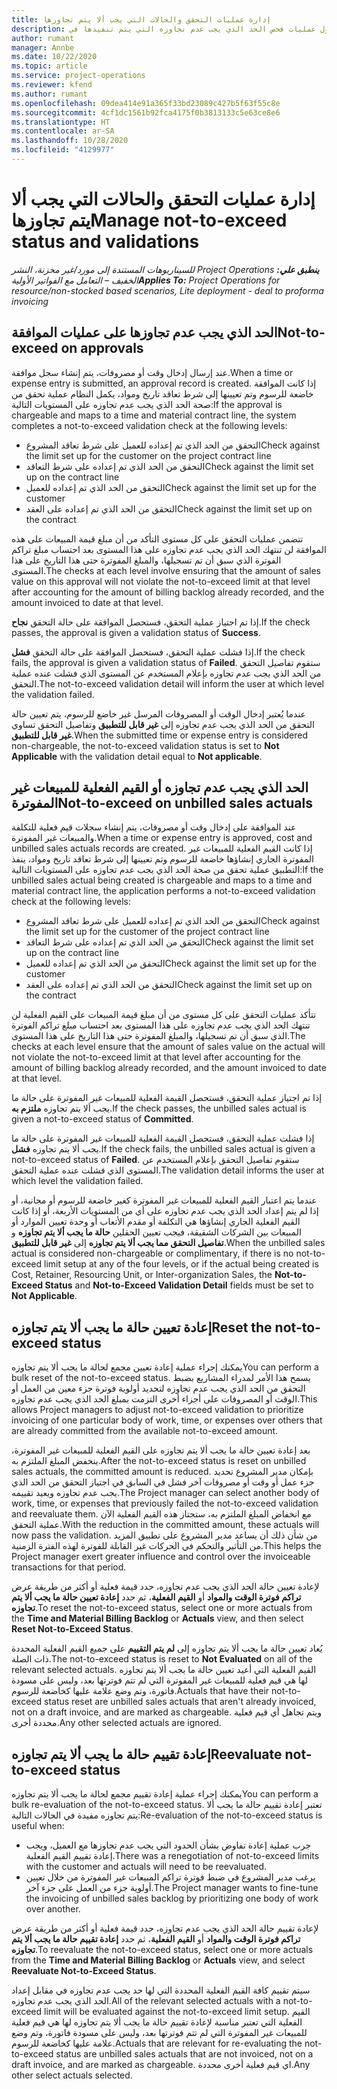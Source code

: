 ```yaml
---
title: إدارة عمليات التحقق والحالات التي يجب ألا يتم تجاوزها
description: يوفر هذا الموضوع معلومات حول عمليات فحص الحد الذي يجب عدم تجاوزه التي يتم تنفيذها في Project Operations.
author: rumant
manager: Annbe
ms.date: 10/22/2020
ms.topic: article
ms.service: project-operations
ms.reviewer: kfend
ms.author: rumant
ms.openlocfilehash: 09dea414e91a365f33bd23089c427b5f63f55c8e
ms.sourcegitcommit: 4cf1dc1561b92fca4175f0b3813133c5e63ce8e6
ms.translationtype: HT
ms.contentlocale: ar-SA
ms.lasthandoff: 10/28/2020
ms.locfileid: "4129977"
---
```

# <a name="manage-not-to-exceed-status-and-validations"></a><span data-ttu-id="6d3d2-103">إدارة عمليات التحقق والحالات التي يجب ألا يتم تجاوزها</span><span class="sxs-lookup"><span data-stu-id="6d3d2-103">Manage not-to-exceed status and validations</span></span> 

<span data-ttu-id="6d3d2-104">_**ينطبق علي:** ‏‫Project Operations للسيناريوهات المستندة إلى مورد/غير مخزنة‬، ‏‫النشر الخفيف – التعامل مع الفواتير الأولية‬_</span><span class="sxs-lookup"><span data-stu-id="6d3d2-104">_**Applies To:** Project Operations for resource/non-stocked based scenarios, Lite deployment - deal to proforma invoicing_</span></span>

## <a name="not-to-exceed-on-approvals"></a><span data-ttu-id="6d3d2-105">الحد الذي يجب عدم تجاوزها على عمليات الموافقة</span><span class="sxs-lookup"><span data-stu-id="6d3d2-105">Not-to-exceed on approvals</span></span>

<span data-ttu-id="6d3d2-106">عند إرسال إدخال وقت أو مصروفات، يتم إنشاء سجل موافقة.</span><span class="sxs-lookup"><span data-stu-id="6d3d2-106">When a time or expense entry is submitted, an approval record is created.</span></span> <span data-ttu-id="6d3d2-107">إذا كانت الموافقة خاضعة للرسوم وتم تعيينها إلى شرط تعاقد تاريخ ومواد، يكمل النظام عملية تحقق من صحة الحد الذي يجب عدم تجاوزه على المستويات التالية:</span><span class="sxs-lookup"><span data-stu-id="6d3d2-107">If the approval is chargeable and maps to a time and material contract line, the system completes a not-to-exceed validation check at the following levels:</span></span>

  - <span data-ttu-id="6d3d2-108">التحقق من الحد الذي تم إعداده للعميل على شرط تعاقد المشروع</span><span class="sxs-lookup"><span data-stu-id="6d3d2-108">Check against the limit set up for the customer on the project contract line</span></span>
  - <span data-ttu-id="6d3d2-109">التحقق من الحد الذي تم إعداده على شرط التعاقد</span><span class="sxs-lookup"><span data-stu-id="6d3d2-109">Check against the limit set up on the contract line</span></span>
  - <span data-ttu-id="6d3d2-110">التحقق من الحد الذي تم إعداده للعميل</span><span class="sxs-lookup"><span data-stu-id="6d3d2-110">Check against the limit set up for the customer</span></span>
  - <span data-ttu-id="6d3d2-111">التحقق من الحد الذي تم إعداده على العقد</span><span class="sxs-lookup"><span data-stu-id="6d3d2-111">Check against the limit set up on the contract</span></span>

<span data-ttu-id="6d3d2-112">تتضمن عمليات التحقق على كل مستوى التأكد من أن مبلغ قيمة المبيعات على هذه الموافقة لن تنتهك الحد الذي يجب عدم تجاوزه على هذا المستوى بعد احتساب مبلغ تراكم الفوترة الذي سبق أن تم تسجيلها، والمبلغ المفوترة حتى هذا التاريخ على هذا المستوى.</span><span class="sxs-lookup"><span data-stu-id="6d3d2-112">The checks at each level involve ensuring that the amount of sales value on this approval will not violate the not-to-exceed limit at that level after accounting for the amount of billing backlog already recorded, and the amount invoiced to date at that level.</span></span>

<span data-ttu-id="6d3d2-113">إذا تم اجتياز عملية التحقق، فستحصل الموافقة على حالة التحقق **نجاح**.</span><span class="sxs-lookup"><span data-stu-id="6d3d2-113">If the check passes, the approval is given a validation status of **Success**.</span></span>

<span data-ttu-id="6d3d2-114">إذا فشلت عملية التحقق، فستحصل الموافقة على حالة التحقق **فشل**.</span><span class="sxs-lookup"><span data-stu-id="6d3d2-114">If the check fails, the approval is given a validation status of **Failed**.</span></span> <span data-ttu-id="6d3d2-115">ستقوم تفاصيل التحقق من الحد الذي يجب عدم تجاوزه بإعلام المستخدم عن المستوى الذي فشلت عنده عملية التحقق.</span><span class="sxs-lookup"><span data-stu-id="6d3d2-115">The not-to-exceed validation detail will inform the user at which level the validation failed.</span></span>

<span data-ttu-id="6d3d2-116">عندما يُعتبر إدخال الوقت أو المصروفات المرسل غير خاضع للرسوم، يتم تعيين حالة التحقق من الحد الذي يجب عدم تجاوزه إلى **غير قابل للتطبيق** وتفاصيل التحقق تساوي **غير قابل للتطبيق**.</span><span class="sxs-lookup"><span data-stu-id="6d3d2-116">When the submitted time or expense entry is considered non-chargeable, the not-to-exceed validation status is set to **Not Applicable** with the validation detail equal to **Not applicable**.</span></span>

## <a name="not-to-exceed-on-unbilled-sales-actuals"></a><span data-ttu-id="6d3d2-117">الحد الذي يجب عدم تجاوزه أو القيم الفعلية للمبيعات غير المفوترة</span><span class="sxs-lookup"><span data-stu-id="6d3d2-117">Not-to-exceed on unbilled sales actuals</span></span>

<span data-ttu-id="6d3d2-118">عند الموافقة على إدخال وقت أو مصروفات، يتم إنشاء سجلات قيم فعلية للتكلفة والمبيعات غير المفوترة.</span><span class="sxs-lookup"><span data-stu-id="6d3d2-118">When a time or expense entry is approved, cost and unbilled sales actuals records are created.</span></span> <span data-ttu-id="6d3d2-119">إذا كانت القيم الفعلية للمبيعات غير المفوترة الجاري إنشاؤها خاضعة للرسوم وتم تعيينها إلى شرط تعاقد تاريخ ومواد، ينفذ التطبيق عملية تحقق من صحة الحد الذي يجب عدم تجاوزه على المستويات التالية:</span><span class="sxs-lookup"><span data-stu-id="6d3d2-119">If the unbilled sales actual being created is chargeable and maps to a time and material contract line, the application performs a not-to-exceed validation check at the following levels:</span></span>

  - <span data-ttu-id="6d3d2-120">التحقق من الحد الذي تم إعداده للعميل على شرط تعاقد المشروع</span><span class="sxs-lookup"><span data-stu-id="6d3d2-120">Check against the limit set up for the customer of the project contract line</span></span>
  - <span data-ttu-id="6d3d2-121">التحقق من الحد الذي تم إعداده على شرط التعاقد</span><span class="sxs-lookup"><span data-stu-id="6d3d2-121">Check against the limit set up on the contract line</span></span>
  - <span data-ttu-id="6d3d2-122">التحقق من الحد الذي تم إعداده للعميل</span><span class="sxs-lookup"><span data-stu-id="6d3d2-122">Check against the limit set up for the customer</span></span>
  - <span data-ttu-id="6d3d2-123">التحقق من الحد الذي تم إعداده على العقد</span><span class="sxs-lookup"><span data-stu-id="6d3d2-123">Check against the limit set up on the contract</span></span>

<span data-ttu-id="6d3d2-124">تتأكد عمليات التحقق على كل مستوى من أن مبلغ قيمة المبيعات على القيم الفعلية لن تنتهك الحد الذي يجب عدم تجاوزه على هذا المستوى بعد احتساب مبلغ تراكم الفوترة الذي سبق أن تم تسجيلها، والمبلغ المفوترة حتى هذا التاريخ على هذا المستوى.</span><span class="sxs-lookup"><span data-stu-id="6d3d2-124">The checks at each level ensure that the amount of sales value on the actual will not violate the not-to-exceed limit at that level after accounting for the amount of billing backlog already recorded, and the amount invoiced to date at that level.</span></span>

<span data-ttu-id="6d3d2-125">إذا تم اجتياز عملية التحقق، فستحصل القيمة الفعلية للمبيعات غير المفوترة على حالة ما يجب ألا يتم تجاوزه **ملتزم به**.</span><span class="sxs-lookup"><span data-stu-id="6d3d2-125">If the check passes, the unbilled sales actual is given a not-to-exceed status of **Committed**.</span></span>

<span data-ttu-id="6d3d2-126">إذا فشلت عملية التحقق، فستحصل القيمة الفعلية للمبيعات غير المفوترة على حالة ما يجب ألا يتم تجاوزه **فشل**.</span><span class="sxs-lookup"><span data-stu-id="6d3d2-126">If the check fails, the unbilled sales actual is given a not-to-exceed status of **Failed**.</span></span> <span data-ttu-id="6d3d2-127">ستقوم تفاصيل التحقق بإعلام المستخدم عن المستوى الذي فشلت عنده عملية التحقق.</span><span class="sxs-lookup"><span data-stu-id="6d3d2-127">The validation detail informs the user at which level the validation failed.</span></span>

<span data-ttu-id="6d3d2-128">عندما يتم اعتبار القيم الفعلية للمبيعات غير المفوترة كغير خاضعة للرسوم أو مجانية، أو إذا لم يتم إعداد الحد الذي يجب عدم تجاوزه على أي من المستويات الأربعة، أو إذا كانت القيم الفعلية الجاري إنشاؤها هي التكلفة أو مقدم الأتعاب أو وحدة تعيين الموارد أو المبيعات بين الشركات الشقيقة، فيجب تعيين الحقلين **حالة ما يجب ألا يتم تجاوزه‬** و **تفاصيل التحقق مما يجب ألا يتم تجاوزه‬** إلى **غير قابل للتطبيق**.</span><span class="sxs-lookup"><span data-stu-id="6d3d2-128">When the unbilled sales actual is considered non-chargeable or complimentary, if there is no not-to-exceed limit setup at any of the four levels, or if the actual being created is Cost, Retainer, Resourcing Unit, or Inter-organization Sales, the **Not-to-Exceed Status** and **Not-to-Exceed Validation Detail** fields must be set to **Not Applicable**.</span></span>

## <a name="reset-the-not-to-exceed-status"></a><span data-ttu-id="6d3d2-129">إعادة تعيين حالة ما يجب ألا يتم تجاوزه</span><span class="sxs-lookup"><span data-stu-id="6d3d2-129">Reset the not-to-exceed status</span></span>

<span data-ttu-id="6d3d2-130">يمكنك إجراء عملية إعادة تعيين مجمع لحالة ما يجب ألا يتم تجاوزه</span><span class="sxs-lookup"><span data-stu-id="6d3d2-130">You can perform a bulk reset of the not-to-exceed status.</span></span> <span data-ttu-id="6d3d2-131">يسمح هذا الأمر لمدراء المشاريع بضبط التحقق من الحد الذي يجب عدم تجاوزه لتحديد أولوية فوترة جزء معين من العمل أو الوقت أو المصروفات على أجزاء أخرى التزمت بمبلغ الحد الذي يجب عدم تجاوزه.</span><span class="sxs-lookup"><span data-stu-id="6d3d2-131">This allows Project managers to adjust not-to-exceed validation to prioritize invoicing of one particular body of work, time, or expenses over others that are already committed from the available not-to-exceed amount.</span></span>

<span data-ttu-id="6d3d2-132">بعد إعادة تعيين حالة ما يجب ألا يتم تجاوزه‬ على القيم الفعلية للمبيعات غير المفوترة، ينخفض المبلغ الملتزم به.</span><span class="sxs-lookup"><span data-stu-id="6d3d2-132">After the not-to-exceed status is reset on unbilled sales actuals, the committed amount is reduced.</span></span> <span data-ttu-id="6d3d2-133">بإمكان مدير المشروع تحديد جزء عمل أو وقت أو مصروفات آخر فشل في السابق في اجتياز التحقق من الحد الذي يجب عدم تجاوزه ويعيد تقييمه.</span><span class="sxs-lookup"><span data-stu-id="6d3d2-133">The Project manager can select another body of work, time, or expenses that previously failed the not-to-exceed validation and reevaluate them.</span></span> <span data-ttu-id="6d3d2-134">مع انخفاض المبلغ الملتزم به، ستجتاز هذه القيم الفعلية الآن عملية التحقق.</span><span class="sxs-lookup"><span data-stu-id="6d3d2-134">With the reduction in the committed amount, these actuals will now pass the validation.</span></span> <span data-ttu-id="6d3d2-135">من شأن ذلك أن يساعد مدير المشروع على تطبيق المزيد من التأثير والتحكم في الحركات غير القابلة للفوترة لهذه الفترة الزمنية.</span><span class="sxs-lookup"><span data-stu-id="6d3d2-135">This helps the Project manager exert greater influence and control over the invoiceable transactions for that period.</span></span>

<span data-ttu-id="6d3d2-136">لإعادة تعيين حالة الحد الذي يجب عدم تجاوزه، حدد قيمة فعلية أو أكثر من طريقة عرض **تراكم فوترة الوقت والمواد‬** أو **القيم الفعلية**، ثم حدد **إعادة تعيين حالة ما يجب ألا يتم تجاوزه**.</span><span class="sxs-lookup"><span data-stu-id="6d3d2-136">To reset the not-to-exceed status, select one or more actuals from the **Time and Material Billing Backlog** or **Actuals** view, and then select **Reset Not-to-Exceed Status**.</span></span>

<span data-ttu-id="6d3d2-137">يُعاد تعيين حالة ما يجب ألا يتم تجاوزه إلى **لم يتم التقييم** على جميع القيم الفعلية المحددة ذات الصلة.</span><span class="sxs-lookup"><span data-stu-id="6d3d2-137">The not-to-exceed status is reset to **Not Evaluated** on all of the relevant selected actuals.</span></span> <span data-ttu-id="6d3d2-138">القيم الفعلية التي أعيد تعيين حالة ما يجب ألا يتم تجاوزه‬ لها هي قيم فعلية للمبيعات غير المفوترة التي لم تتم فوترتها بعد، وليس على مسودة فاتورة، وتم وضع علامة عليها كخاضعة للرسوم.</span><span class="sxs-lookup"><span data-stu-id="6d3d2-138">Actuals that have their not-to-exceed status reset are unbilled sales actuals that aren't already invoiced, not on a draft invoice, and are marked as chargeable.</span></span> <span data-ttu-id="6d3d2-139">ويتم تجاهل أي قيم فعلية محددة أخرى.</span><span class="sxs-lookup"><span data-stu-id="6d3d2-139">Any other selected actuals are ignored.</span></span>

## <a name="reevaluate-not-to-exceed-status"></a><span data-ttu-id="6d3d2-140">إعادة تقييم حالة ما يجب ألا يتم تجاوزه‬</span><span class="sxs-lookup"><span data-stu-id="6d3d2-140">Reevaluate not-to-exceed status</span></span>

<span data-ttu-id="6d3d2-141">يمكنك إجراء عملية إعادة تقييم مجمع لحالة ما يجب ألا يتم تجاوزه</span><span class="sxs-lookup"><span data-stu-id="6d3d2-141">You can perform a bulk re-evaluation of the not-to-exceed status.</span></span> <span data-ttu-id="6d3d2-142">تعتبر إعادة تقييم حالة ما يجب ألا يتم تجاوزه‬ مفيدة في الحالات التالية:</span><span class="sxs-lookup"><span data-stu-id="6d3d2-142">Re-evaluation of the not-to-exceed status is useful when:</span></span>

  - <span data-ttu-id="6d3d2-143">جرب عملية إعادة تفاوض بشأن الحدود التي يجب عدم تجاوزها مع العميل، ويجب إعادة تقييم القيم الفعلية.</span><span class="sxs-lookup"><span data-stu-id="6d3d2-143">There was a renegotiation of not-to-exceed limits with the customer and actuals will need to be reevaluated.</span></span>
  - <span data-ttu-id="6d3d2-144">يرغب مدير المشروع في ضبط فوترة تراكم المبيعات غير المفوترة من خلال تعيين أولوية جزء من العمل على جزء آخر.</span><span class="sxs-lookup"><span data-stu-id="6d3d2-144">The Project manager wants to fine-tune the invoicing of unbilled sales backlog by prioritizing one body of work over another.</span></span>

<span data-ttu-id="6d3d2-145">لإعادة تقييم حالة الحد الذي يجب عدم تجاوزه، حدد قيمة فعلية أو أكثر من طريقة عرض **تراكم فوترة الوقت والمواد‬** أو **القيم الفعلية**، ثم حدد **إعادة تقييم حالة ما يجب ألا يتم تجاوزه**.</span><span class="sxs-lookup"><span data-stu-id="6d3d2-145">To reevaluate the not-to-exceed status, select one or more actuals from the **Time and Material Billing Backlog** or **Actuals** view, and select **Reevaluate Not-to-Exceed Status**.</span></span>

<span data-ttu-id="6d3d2-146">سيتم تقييم كافة القيم الفعلية المحددة التي لها حد يجب عدم تجاوزه في مقابل إعداد الحد الذي يجب عدم تجاوزه.</span><span class="sxs-lookup"><span data-stu-id="6d3d2-146">All of the relevant selected actuals with a not-to-exceed limit will be evaluated against the not-to-exceed limit setup.</span></span> <span data-ttu-id="6d3d2-147">القيم الفعلية التي تعتبر مناسبة لإعادة تقييم حالة ما يجب ألا يتم تجاوزه‬ لها هي قيم فعلية للمبيعات غير المفوترة التي لم تتم فوترتها بعد، وليس على مسودة فاتورة، وتم وضع علامة عليها كخاضعة للرسوم.</span><span class="sxs-lookup"><span data-stu-id="6d3d2-147">Actuals that are relevant for re-evaluating the not-to-exceed status are unbilled sales actuals that are not invoiced, not on a draft invoice, and are marked as chargeable.</span></span> <span data-ttu-id="6d3d2-148">اي قيم فعلية أخرى محددة.</span><span class="sxs-lookup"><span data-stu-id="6d3d2-148">Any other select actuals selected.</span></span>
